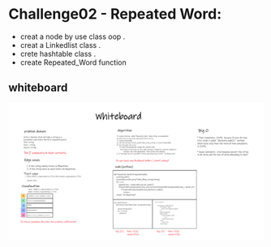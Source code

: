 # Challenge02 - Repeated Word:
* creat a node by use class oop .
* creat a Linkedlist class .
* crete hashtable class .
* create Repeated_Word function 

## whiteboard
![whiteboard](whiteboard.png)